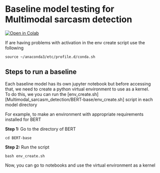 # Baseline model testing for Multimodal sarcasm detection

[![Open in Colab](https://colab.research.google.com/assets/colab-badge.svg)](https://colab.research.google.com/drive/1JB0PGpVSGfdgfGLbn6xkbxwevyjTtjiX)

If are having problems with activation in the env create script use the following
``` 
source ~/anaconda3/etc/profile.d/conda.sh
```

## Steps to run a baseline

Each baseline model has its own jupyter notebook but before accessing that, we need to create a python virtual environment to use as a kernel.  
To do this, we you can run the [env_create.sh][Multimodal_sarcasm_detection/BERT-base/env_create.sh] script in each model directory

For example, to make an environment with appropriate requirements installed for BERT

**Step 1:** Go to the directory of BERT
```
cd BERT-base
```

**Step 2:** Run the script
```
bash env_create.sh
```

Now, you can go to notebooks and use the virtual environment as a kernel